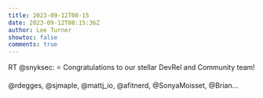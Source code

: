 ```yaml
---
title: 2023-09-12T08-15
date: 2023-09-12T08:15:36Z
author: Lee Turner
showtoc: false
comments: true
---
```


RT @snyksec: ⭐️ Congratulations to our stellar DevRel and Community team! 

@rdegges, @sjmaple, @mattj_io, @afitnerd, @SonyaMoisset, @Brian…

